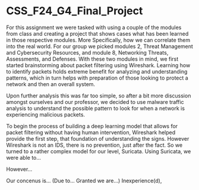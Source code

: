 # CSS_F24_G4_Final_Project
For this assignment we were tasked with using a couple of the modules from class and creating a project that shows cases what has been learned in those respective modules. More Specifically, how we can correlate them into the real world. 
For our group we picked modules 2, Threat Management and Cybersecurity Resources, and module 8, Networking Threats, Assessments, and Defenses.
With these two modules in mind, we first started brainstorming about packet filtering using Wireshark. 
Learning how to identify packets holds extreme benefit for analyzing and understanding patterns, which in turn helps with preparation of those looking to protect a network and then an overall system.

Upon further analysis this was far too simple, so after a bit more discussion amongst ourselves and our professor, we decided to use malware traffic analysis to understand the possible pattern to look for when a network is experiencing malicious packets.

To begin the process of building a deep learning model that allows for packet filtering without having human intervention, Wireshark helped provide the first step, that foundation of understanding the signs. 
However Wireshark is not an IDS, there is no prevention, just after the fact. 
So we turned to a rather complex model for our level, Suricata.
Using Suricata, we were able to...

However...


Our concenus is...
(Due to... Granted we are...) Inexperience(d), 
